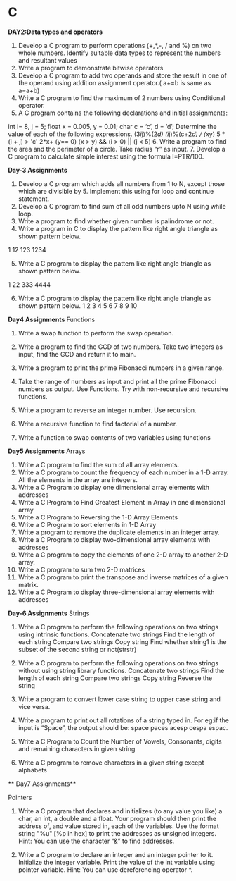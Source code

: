# C

**DAY2:Data types and operators**
1. Develop a C program to perform operations (+,*,-, / and %) on two whole numbers. Identify suitable data types to represent the numbers and resultant values
2. Write a program to demonstrate bitwise operators
3. Develop a C program to add two operands and store the result in one of the operand using addition assignment operator.( a+=b is same as a=a+b)
4. Write a C program to find the maximum of 2 numbers using Conditional operator.
5. A C program contains the following declarations and initial assignments: 

int  i= 8, j = 5; 
float  x = 0.005,  y = 0.01; 
char c = ‘c’, d = ‘d’; 
Determine the value of each of the following expressions. 
(3*i*j)%(2*d) 
(i*j)%(c+2*d) / (x*y) 
5 * (i + j) > 'c' 
2*x+ (y== 0) 
(x > y) && (i > 0) || (j < 5) 
6.  Write a program to find the area and the perimeter of a circle. 
    Take radius “r” as input.
7. Develop a C program to calculate simple interest using the formula I=PTR/100. 

**Day-3 Assignments**
1. Develop a C program which adds all numbers from 1 to N, except those which are divisible by 5. Implement this using for loop and continue statement. 
2. Develop a C program to find sum of all odd numbers upto N using while loop. 
3. Write a program to find whether given number is palindrome or not. 
4. Write a program in C to display the pattern like right angle triangle as shown pattern below.

1
12
123
1234

5. Write a C program to display the pattern like right angle triangle as shown pattern below.

1
22
333
4444

6. Write a C program to display the pattern like right angle triangle as shown pattern below.
1
2 3
4 5 6
7 8 9 10


**Day4 Assignments**
Functions
1. Write a swap function to perform the swap operation.
2. Write a program to find the GCD of two numbers.
Take two integers as input, find the GCD and return it to main.
3. Write a program to print the prime Fibonacci numbers in a given range.
4. Take the range of numbers as input and print all the prime Fibonacci numbers as output. Use Functions. Try with non-recursive and recursive functions.

5. Write a program to reverse an integer number.
Use recursion.

6. Write a recursive function to find factorial of a number. 

7. Write a function to swap contents of two variables using functions 

**Day5 Assignments**
 Arrays
1. Write a C program to find the sum of all array elements.
2.  Write a C program to count the frequency of each number in a 1-D array.
All the elements in the array are integers.
3. Write a C Program to display one dimensional array elements with addresses
4. Write a C Program to Find Greatest Element in Array in one dimensional array 
5. Write a C Program to Reversing the 1-D Array Elements 
6. Write a C Program to sort elements in 1-D Array
7. Write a program to remove the duplicate elements in an integer array.
8.  Write a C Program to display two-dimensional array elements with addresses
9. Write a C program to copy the elements of one 2-D array to another 2-D array.
10.  Write a C program to sum two 2-D matrices
11.  Write a C program to print the transpose and inverse matrices of a given matrix.
12. Write a C Program to display three-dimensional array elements with addresses


**Day-6 Assignments**
 Strings
1. Write a C program to perform the following operations on two strings using intrinsic functions.
Concatenate two strings
Find the length of each string
Compare two strings
Copy string
Find whether string1 is the subset of the second string or not(strstr)
2. Write a C program to perform the following operations on two strings without using string library functions.
Concatenate two strings
Find the length of each string
Compare two strings
Copy string
Reverse the string

3. Write a program to convert lower case string to upper case string and vice versa. 
4. Write a program to print out all rotations of a string typed in. For eg:if the input is “Space”, the output should be: space paces acesp cespa espac.
5. Write a C Program to Count the Number of Vowels, Consonants, digits and remaining characters in given string
6. Write a C program to remove characters in a given string except alphabets


**
Day7 Assignments**

 Pointers
1. Write a C program that declares and initializes (to any value you like) a char, an int, a double and a float. Your program should then print the address of, and value stored in, each of the variables. 
Use the format string "%u" [%p in hex] to print the addresses as unsigned integers. 
Hint: You can use the character “&” to find addresses.

2. Write a C program to declare an integer and an integer pointer to it. Initialize the integer variable. Print the value of the int variable using pointer variable.
Hint: You can use dereferencing operator *.









